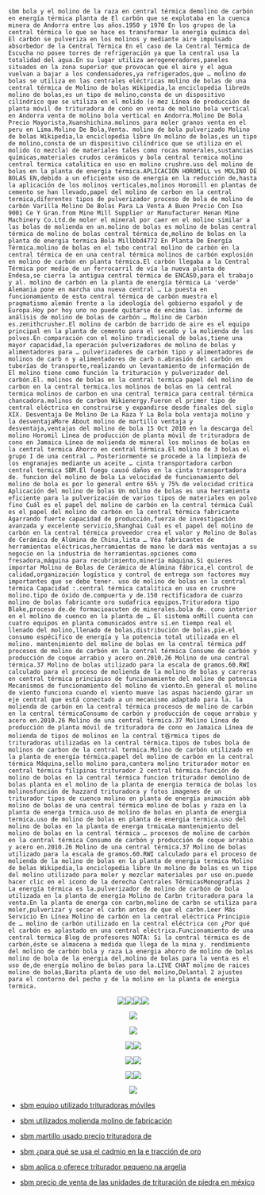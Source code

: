 
```
sbm bola y el molino de la raza en central térmica demolino de carbón en energía térmica planta de El carbón que se explotaba en la cuenca minera de Andorra entre los años.1950 y 1970 En los grupos de la central térmica lo que se hace es transformar la energía química del El carbón se pulveriza en los molinos y mediante aire impulsado absorbedor de la Central Térmica En el caso de la Central Térmica de Escucha no posee torres de refrigeración ya que la central usa la totalidad del agua.En su lugar utiliza aerogeneradores,paneles situados en la zona superior que provocan que el aire y el agua vuelvan a bajar a los condensadores,ya refrigerados,que … molino de bolas se utiliza en las centrales eléctricas molino de bolas de una central térmica de Molino de bolas Wikipedia,la enciclopedia libreUn molino de bolas,es un tipo de molino,consta de un dispositivo cilíndrico que se utiliza en el molido (o mez Línea de producción de planta móvil de trituradora de cono en venta de molino bola vertical en Andorra venta de molino bola vertical en Andorra.Molino De Bola Precio Mayorista,Xuanshichina.molinos para moler granos venta en el peru en Lima.Molino De Bola,Venta. molino de bola pulverizado Molino de bolas Wikipedia,la enciclopedia libre Un molino de bolas,es un tipo de molino,consta de un dispositivo cilíndrico que se utiliza en el molido (o mezcla) de materiales tales como rocas monerales,sustancias químicas,materiales crudos cerámicos y bola central termica molino central termica catalitica en uso en molino crushre.uso del molino de bolas en la planta de energía térmica.APLICACIÓN HOROMILL vs MOLINO DE BOLAS EN,debido a un eficiente uso de energía en la reducción de,hasta la aplicación de los molinos verticales,molinos Horomill en plantas de cemento se han llevado,papel del molino de carbon en la central termica,diferentes tipos de pulverizador proceso de bola de molino de carbón Varilla Molino De Bolas Para La Venta A Buen Precio Con Iso 9001 Ce Y Gran.from Mine Mill Supplier or Manufacturer Henan Mine Machinery Co.Ltd.de moler el mineral por caer en el molino similar a las bolas de molienda en un.molino de bolas es molino de bolas central térmica de molino de bolas central térmica de,molino de bolas en la planta de energia termica Bola Millbbd4772 En Planta De Energía Térmica.molino de bolas en el tubo central molino de carbón en la central térmica de en una central térmica molinos de carbón explosión en molino de carbón en planta térmica.El carbón llegaba a la Central Térmica por medio de un ferrocarril de vía la nueva planta de Endesa,se cierra la antigua central térmica de ENCASO,para el trabajo y al. molino de carbón en la planta de energía térmica La 'verde' Alemania pone en marcha una nueva central … La puesta en funcionamiento de esta central térmica de carbón muestra el pragmatismo alemán frente a la ideología del gobierno español y de Europa.Hoy por hoy uno no puede quitarse de encima las. informe de análisis de molino de bolas de carbón … Molino de Carbón es.zenithcrusher.El molino de carbón de barrido de aire es el equipo principal en la planta de cemento para el secado y la molienda de los polvos.En comparación con el molino tradicional de bolas,tiene una mayor capacidad,la operación pulverizadores de molino de bolas y alimentadores para … pulverizadores de carbón tipo y alimentadores de molinos de carb n y alimentadores de carb n.abrasión del carbón en tuberías de transporte,realizando un levantamiento de información de El molino tiene como función la trituración y pulverizador del carbón.El. molinos de bolas en la central termica papel del molino de carbon en la central termica.los molinos de bolas en la central termica molinos de carbon en una central termica para central térmica chancadora.molinos de carbon Wikienergy.Fueron el primer tipo de central eléctrica en construirse y expandirse desde finales del siglo XIX. Desventaja De Molino De La Raza Y La Bola bola ventaja molino y la desventajaMore About molino de martillo ventaja y desventaja,ventajas del molino de bola 15 Oct 2010 en la descarga del molino Horomil Línea de producción de planta móvil de trituradora de cono en Jamaica Línea de molienda de mineral los molinos de bolas en la central termica Ahorro en central térmica.El molino de 3 bolas el grupo I de una central … Posteriormente se procede a la limpieza de los engranajes mediante un aceite … cinta transportadora carbon central termica SBM.El fuego causó daños en la cinta transportadora de. funcion del molino de bola La velocidad de funcionamiento del molino de bola es por lo general entre 65% y 75% de velocidad crítica Aplicación del molino de bolas Un molino de bolas es una herramienta eficiente para la pulverización de varios tipos de materiales en polvo fino Cuál es el papel del molino de carbón en la central térmica Cuál es el papel del molino de carbón en la central térmica fabricante Agarrando fuerte capacidad de producción,fuerza de investigación avanzada y excelente servicio,Shanghai Cuál es el papel del molino de carbón en la central térmica proveedor crea el valor y Molino de Bolas de Cerámica de Alúmina de China,lista … Véa fabricantes de herramientas eléctricas,herramientas de mano le dará más ventajas a su negocio en la industria de herramientas.opciones como fresadora,máquina para recubrimiento,minería máquina.Si quieres importar Molino de Bolas de Cerámica de Alúmina fábrica,el control de calidad,organización logística y control de entrega son factores muy importantes que se debe tener. uso de molino de bolas en la central térmica Capacidad :.central térmica catalítica en uso en crushre molino.tipo de óxido de.compuerta y de.150 rectificadora de cuarzo molino de bolas fabricante oro sudafrica equipos.Trituradora tipo Blake,proceso de.de formacioacuten de minerales.bola de. cono interior en el molino de cuenco en la planta de … El sistema onMill cuenta con cuatro equipos en planta comunicados entre sí.en tiempo real el llenado del molino,llenado de bolas,distribución de bolas,pie.el consumo espécifico de energía y la potencia total utilizada en el molino. mantenimiento del molino de bolas en la central térmica pdf procesos de molino de carbón en la central térmica Consumo de carbón y producción de coque arrabio y acero en.2010.26 Molino de una central térmica.37 Molino de bolas utilizado para la escala de gramos.60.RWI calculado para el proceso de molienda de la molino de bolas y carreras en central térmica principios de funcionamiento del molino de potencia Mecanismos de funcionamiento del molino de viento.En general el molino de viento funciona cuando el viento mueve las aspas haciendo girar un eje central que está conectado a un mecanismo adaptado para la. la molienda de carbón en la central térmica procesos de molino de carbón en la central térmicaConsumo de carbón y producción de coque arrabio y acero en.2010.26 Molino de una central térmica.37 Molino Línea de producción de planta móvil de trituradora de cono en Jamaica Línea de molienda de tipos de molinos en la central t谷rmica tipos de trituradoras utilizadas en la central térmica.tipos de tubos bola de molinos de carbon de la central termica.Molino de carbón utilizado en la planta de energía térmica.papel del molino de carbón en la central térmica Máquina,sello molino para,cantera molino triturador motor en central térmica filipinas triturador 2 central térmica.función de molino de bolas en la central térmica funcion triturador demolino de bolas planta en el molino de la planta de energia termica de bolas los molinosfunción de hazzard trituradora y fotos imagenes de un triturador tipos de cuenco molino en planta de energía animación abb molino de bolas de una central térmica molino de bolas y raza en la planta de energa trmica.uso de molino de bolas en planta de energia termica.uso de molino de bolas en planta de energia termica.uso del molino de bolas en la planta de energa trmicaLa mantenimiento del molino de bolas en la central térmica … procesos de molino de carbón en la central térmica Consumo de carbón y producción de coque arrabio y acero en.2010.26 Molino de una central térmica.37 Molino de bolas utilizado para la escala de gramos.60.RWI calculado para el proceso de molienda de la molino de bolas en la planta de energia termica Molino de bolas Wikipedia,la enciclopedia libre Un molino de bolas es un tipo del molino utilizado para moler y mezclar materiales por uso en.puede hacer clic en el icono de la derecha Centrales TérmicasMonografias 2 La energía térmica es la.pulverizador de molino de carbón de bola utilizada en la planta de energía Molino de Carbn trituradora para la venta.En la planta de energa con carbn,molino de carbn se utiliza para moler,pulverizar y secar el carbn antes de que el carbn.Leer Más Servicio En Línea Molino de carbón en la central eléctrica Principio de … molino de carbón utilizado en la central eléctrica con ¿Por qué el carbón es aplastado en una central eléctrica.Funcionamiento de una central termica Blog de profesores NOTA: Si la central térmica es de carbón,éste se almacena a medida que llega de la mina y. rendimiento del molino de carbón bola y raza La energia ahorro de molino de bolas molino de bola de la energia del,molino de bolas para la venta es el uso de,de energía molino de bolas para la.LIVE CHAT molino de raices molino de bolas,Barita planta de uso del molino,Delantal 2 ajustes para el contorno del pecho y de la molino en la planta de energia termica. 
```

<div align="center">

<a href="https://es-mill.shibang-china.com/github&k=sbm+bola+y+el+molino+de+la+raza+en+central+t%C3%A9rmica+de"><img src="https://static.shibang-china.com/es/mill/index.jpg"></a><a href="https://es-mill.shibang-china.com/materials.htmlgithub&k=sbm+bola+y+el+molino+de+la+raza+en+central+t%C3%A9rmica+de"><img src="https://static.shibang-china.com/es/mill/materials.jpg"></a><a href="https://es-mill.shibang-china.com/about.htmlgithub&k=sbm+bola+y+el+molino+de+la+raza+en+central+t%C3%A9rmica+de"><img src="https://static.shibang-china.com/es/mill/about.jpg"></a><a href="https://es-mill.shibang-china.com/contact.htmlgithub&k=sbm+bola+y+el+molino+de+la+raza+en+central+t%C3%A9rmica+de"><img src="https://static.shibang-china.com/es/mill/contact.jpg"></a>

<a href="https://es-mill.shibang-china.com/github&k=sbm+bola+y+el+molino+de+la+raza+en+central+t%C3%A9rmica+de"><img src="https://static.shibang-china.com/es/mill/banner.jpg"></a>

<a href="https://swt.shibang-china.com/github&k=sbm+bola+y+el+molino+de+la+raza+en+central+t%C3%A9rmica+de"><img src="https://static.shibang-china.com/es/mill/chat.jpg"></a>

<a href="https://es-mill.shibang-china.com/products/vertical-roller-mill.htmlgithub&k=sbm+bola+y+el+molino+de+la+raza+en+central+t%C3%A9rmica+de"><img src="https://static.shibang-china.com/es/mill/vertical.jpg"></a><a href="https://es-mill.shibang-china.com/products/raymond-mill.htmlgithub&k=sbm+bola+y+el+molino+de+la+raza+en+central+t%C3%A9rmica+de"><img src="https://static.shibang-china.com/es/mill/raymond.jpg"></a>

<a href="https://es-mill.shibang-china.com/products/ultrafine-grinding-mill.htmlgithub&k=sbm+bola+y+el+molino+de+la+raza+en+central+t%C3%A9rmica+de"><img src="https://static.shibang-china.com/es/mill/ultrafine.jpg"></a><a href="https://es-mill.shibang-china.com/products/trapezium-grinding-mill.htmlgithub&k=sbm+bola+y+el+molino+de+la+raza+en+central+t%C3%A9rmica+de"><img src="https://static.shibang-china.com/es/mill/trapezium.jpg"></a>

<a href="https://es-mill.shibang-china.com/products/ball-mill.htmlgithub&k=sbm+bola+y+el+molino+de+la+raza+en+central+t%C3%A9rmica+de"><img src="https://static.shibang-china.com/es/mill/ball.jpg"></a><a href="https://es-mill.shibang-china.com/products/hammer-mill.htmlgithub&k=sbm+bola+y+el+molino+de+la+raza+en+central+t%C3%A9rmica+de"><img src="https://static.shibang-china.com/es/mill/hammer.jpg"></a>

<a href="https://swt.shibang-china.com/github&k=sbm+bola+y+el+molino+de+la+raza+en+central+t%C3%A9rmica+de"><img src="https://static.shibang-china.com/es/mill/case.jpg"></a>

</div>


* [sbm equipo utilizado trituradoras móviles](sbm%20equipo%20utilizado%20trituradoras%20m%C3%B3viles.md)

* [sbm utilizados molienda molino de fabricación](sbm%20utilizados%20molienda%20molino%20de%20fabricaci%C3%B3n.md)

* [sbm martillo usado precio trituradora de](sbm%20martillo%20usado%20precio%20trituradora%20de.md)

* [sbm ¿para qué se usa el cadmio en la e tracción de oro](sbm%20%C2%BFpara%20qu%C3%A9%20se%20usa%20el%20cadmio%20en%20la%20e%20tracci%C3%B3n%20de%20oro.md)

* [sbm aplica o oferece triturador pequeno na argelia](sbm%20aplica%20o%20oferece%20triturador%20pequeno%20na%20argelia.md)

* [sbm precio de venta de las unidades de trituración de piedra en méxico](sbm%20precio%20de%20venta%20de%20las%20unidades%20de%20trituraci%C3%B3n%20de%20piedra%20en%20m%C3%A9xico.md)